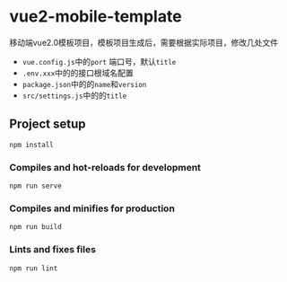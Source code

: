# vue2-mobile-template

移动端vue2.0模板项目，模板项目生成后，需要根据实际项目，修改几处文件

- `vue.config.js`中的`port` 端口号，默认`title`
- `.env.xxx`中的的接口根域名配置
- `package.json`中的的`name`和`version`
- `src/settings.js`中的的`title`



## Project setup
```
npm install
```

### Compiles and hot-reloads for development
```
npm run serve
```

### Compiles and minifies for production
```
npm run build
```

### Lints and fixes files
```
npm run lint
```

### 

